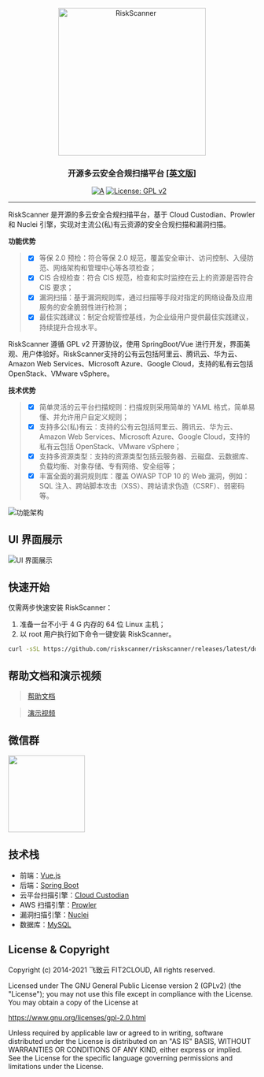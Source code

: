 <p align="center"><a href="https://riskscanner.io"><img src="https://cdn0-download-offline-installer.fit2cloud.com/riskscanner/img/logo-dark.png" alt="RiskScanner" width="300" /></a></p>
<h3 align="center">开源多云安全合规扫描平台 <a href="https://github.com/riskscanner/riskscanner/blob/master/README_EN.md">[英文版]</a></h3>

<p align="center">
   <a href="https://www.codacy.com/gh/riskscanner/riskscanner/dashboardutm_source=github.com&amp;utm_medium=referral&amp;utm_content=riskscanner/riskscanner&amp;utm_campaign=Badge_Grade"><img src="https://app.codacy.com/project/badge/Grade/3331d2c045ae4d0ba1fd8fdd623186e7" alt="A"/></a>
  <a href="https://www.gnu.org/licenses/old-licenses/gpl-2.0"><img src="https://img.shields.io/github/license/riskscanner/riskscanner?color=%231890FF&style=flat-square" alt="License: GPL v2"></a>
  <a href="https://github.com/riskscanner/riskscanner/releases/latest"><img src="https://img.shields.io/github/v/release/riskscanner/riskscanner" alt=""></a>
  <a href="https://github.com/riskscanner/riskscanner"><img src="https://img.shields.io/github/stars/riskscanner/riskscanner?color=%231890FF&style=flat-square" alt=""></a>
  <a href="https://github.com/riskscanner/riskscanner/releases"><img src="https://img.shields.io/github/downloads/riskscanner/riskscanner/total" alt=""></a>
</p>
<hr />

RiskScanner 是开源的多云安全合规扫描平台，基于 Cloud Custodian、Prowler 和 Nuclei 引擎，实现对主流公(私)有云资源的安全合规扫描和漏洞扫描。

**功能优势**

> - [x] 等保 2.0 预检：符合等保 2.0 规范，覆盖安全审计、访问控制、入侵防范、网络架构和管理中心等各项检查；
> - [x] CIS 合规检查：符合 CIS 规范，检查和实时监控在云上的资源是否符合 CIS 要求；
> - [x] 漏洞扫描：基于漏洞规则库，通过扫描等手段对指定的网络设备及应用服务的安全脆弱性进行检测；
> - [x] 最佳实践建议：制定合规管控基线，为企业级用户提供最佳实践建议，持续提升合规水平。

RiskScanner 遵循 GPL v2 开源协议，使用 SpringBoot/Vue 进行开发，界面美观、用户体验好。RiskScanner支持的公有云包括阿里云、腾讯云、华为云、Amazon Web Services、Microsoft Azure、Google Cloud，支持的私有云包括 OpenStack、VMware vSphere。

**技术优势**

> - [x] 简单灵活的云平台扫描规则：扫描规则采用简单的 YAML 格式，简单易懂、并允许用户自定义规则；
> - [x] 支持多公(私)有云：支持的公有云包括阿里云、腾讯云、华为云、Amazon Web Services、Microsoft Azure、Google Cloud，支持的私有云包括 OpenStack、VMware vSphere；
> - [x] 支持多资源类型：支持的资源类型包括云服务器、云磁盘、云数据库、负载均衡、对象存储、专有网络、安全组等；
> - [x] 丰富全面的漏洞规则库：覆盖 OWASP TOP 10 的 Web 漏洞，例如：SQL 注入、跨站脚本攻击（XSS）、跨站请求伪造（CSRF）、弱密码等。

![功能架构](https://cdn0-download-offline-installer.fit2cloud.com/riskscanner/img/functional-architecture.png)

## UI 界面展示

![UI 界面展示](https://cdn0-download-offline-installer.fit2cloud.com/riskscanner/img/dashboard.gif)

## 快速开始

仅需两步快速安装 RiskScanner：

1.  准备一台不小于 4 G 内存的 64 位 Linux 主机；
2.  以 root 用户执行如下命令一键安装 RiskScanner。

```sh
curl -sSL https://github.com/riskscanner/riskscanner/releases/latest/download/quick_start.sh | sh
```

## 帮助文档和演示视频

> [帮助文档](https://docs.riskscanner.io/)

> [演示视频](https://www.bilibili.com/video/BV12p4y1b7Ud)

## 微信群

<img src="https://cdn0-download-offline-installer.fit2cloud.com/riskscanner/img/wechat-group.png" width="156" height="156"/>

## 技术栈

- 前端：[Vue.js](https://vuejs.org/)
- 后端：[Spring Boot](https://www.tutorialspoint.com/spring_boot/spring_boot_introduction.htm)
- 云平台扫描引擎：[Cloud Custodian](https://github.com/cloud-custodian/cloud-custodian)
- AWS 扫描引擎：[Prowler](https://github.com/toniblyx/prowler)
- 漏洞扫描引擎：[Nuclei](https://github.com/projectdiscovery/nuclei)
- 数据库：[MySQL](https://www.mysql.com/)

## License & Copyright

Copyright (c) 2014-2021 飞致云 FIT2CLOUD, All rights reserved.

Licensed under The GNU General Public License version 2 (GPLv2) (the "License"); you may not use this file except in compliance with the License. You may obtain a copy of the License at

https://www.gnu.org/licenses/gpl-2.0.html

Unless required by applicable law or agreed to in writing, software distributed under the License is distributed on an "AS IS" BASIS, WITHOUT WARRANTIES OR CONDITIONS OF ANY KIND, either express or implied. See the License for the specific language governing permissions and limitations under the License.
